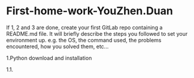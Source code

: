 # First-home-work-YouZhen.Duan
If 1, 2 and 3 are done, create your first GitLab repo containing a README.md file. It will briefly describe the steps you followed to set your environment up. e.g. the OS, the command used, the problems encountered, how you solved them, etc...

1.Python download and installation

1.1.



